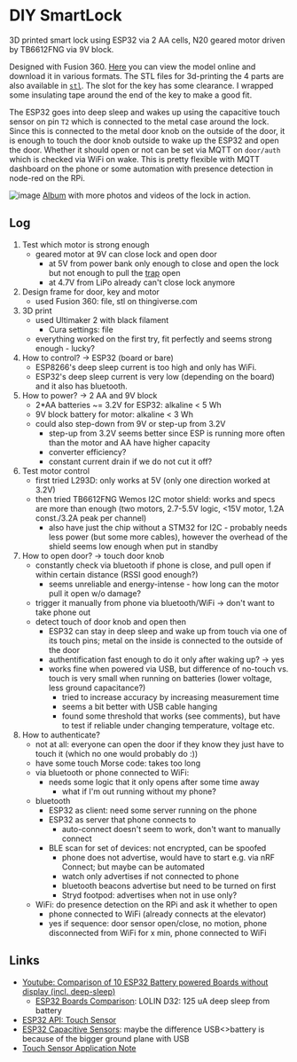 # DIY SmartLock
3D printed smart lock using ESP32 via 2 AA cells, N20 geared motor driven by TB6612FNG via 9V block.

Designed with Fusion 360. [Here](https://a360.co/4lLHHwa) you can view the model online and download it in various formats.
The STL files for 3d-printing the 4 parts are also available in [`stl`](https://github.com/vogler/SmartLock/tree/master/stl).
The slot for the key has some clearance. I wrapped some insulating tape around the end of the key to make a good fit.

The ESP32 goes into deep sleep and wakes up using the capacitive touch sensor on pin `T2` which is connected to the metal case around the lock. Since this is connected to the metal door knob on the outside of the door, it is enough to touch the door knob outside to wake up the ESP32 and open the door.
Whether it should open or not can be set via MQTT on `door/auth` which is checked via WiFi on wake.
This is pretty flexible with MQTT dashboard on the phone or some automation with presence detection in node-red on the RPi.

![image](https://user-images.githubusercontent.com/493741/160496199-4d856411-4438-4757-b90a-679956a14b8a.png)
[Album](https://photos.app.goo.gl/bewiZ1qH8sHnJjmg7) with more photos and videos of the lock in action.

## Log
1. Test which motor is strong enough
    - geared motor at 9V can close lock and open door
      - at 5V from power bank only enough to close and open the lock but not enough to pull the [trap](https://de.wikipedia.org/wiki/Schlossfalle) open
      - at 4.7V from LiPo already can't close lock anymore
2. Design frame for door, key and motor
    - used Fusion 360: file, stl on thingiverse.com
3. 3D print
    - used Ultimaker 2 with black filament
      - Cura settings: file
    - everything worked on the first try, fit perfectly and seems strong enough - lucky?
4. How to control? -> ESP32 (board or bare)
    - ESP8266's deep sleep current is too high and only has WiFi.
    - ESP32's deep sleep current is very low (depending on the board) and it also has bluetooth.
4. How to power? -> 2 AA and 9V block
    - 2*AA batteries ~= 3.2V for ESP32: alkaline < 5 Wh
    - 9V block battery for motor: alkaline < 3 Wh
    - could also step-down from 9V or step-up from 3.2V
      - step-up from 3.2V seems better since ESP is running more often than the motor and AA have higher capacity
      - converter efficiency?
      - constant current drain if we do not cut it off?
5. Test motor control
    - first tried L293D: only works at 5V (only one direction worked at 3.2V)
    - then tried TB6612FNG Wemos I2C motor shield: works and specs are more than enough (two motors, 2.7-5.5V logic, <15V motor, 1.2A const./3.2A peak per channel)
      - also have just the chip without a STM32 for I2C - probably needs less power (but some more cables), however the overhead of the shield seems low enough when put in standby
6. How to open door? -> touch door knob
    - constantly check via bluetooth if phone is close, and pull open if within certain distance (RSSI good enough?)
      - seems unreliable and energy-intense - how long can the motor pull it open w/o damage?
    - trigger it manually from phone via bluetooth/WiFi -> don't want to take phone out
    - detect touch of door knob and open then
      - ESP32 can stay in deep sleep and wake up from touch via one of its touch pins; metal on the inside is connected to the outside of the door
      - authentification fast enough to do it only after waking up? -> yes
      - works fine when powered via USB, but difference of no-touch vs. touch is very small when running on batteries (lower voltage, less ground capacitance?)
        - tried to increase accuracy by increasing measurement time
        - seems a bit better with USB cable hanging
        - found some threshold that works (see comments), but have to test if reliable under changing temperature, voltage etc.
7. How to authenticate?
    - not at all: everyone can open the door if they know they just have to touch it (which no one would probably do :))
    - have some touch Morse code: takes too long
    - via bluetooth or phone connected to WiFi:
      - needs some logic that it only opens after some time away
        - what if I'm out running without my phone?
    - bluetooth
      - ESP32 as client: need some server running on the phone
      - ESP32 as server that phone connects to
        - auto-connect doesn't seem to work, don't want to manually connect
      - BLE scan for set of devices: not encrypted, can be spoofed
        - phone does not advertise, would have to start e.g. via nRF Connect; but maybe can be automated
        - watch only advertises if not connected to phone
        - bluetooth beacons advertise but need to be turned on first
        - Stryd footpod: advertises when not in use only?
    - WiFi: do presence detection on the RPi and ask it whether to open
      - phone connected to WiFi (already connects at the elevator)
      - yes if sequence: door sensor open/close, no motion, phone disconnected from WiFi for x min, phone connected to WiFi


## Links
- [Youtube: Comparison of 10 ESP32 Battery powered Boards without display (incl. deep-sleep)](https://www.youtube.com/watch?v=-769_YIeGmI)
    - [ESP32 Boards Comparison](https://docs.google.com/spreadsheets/d/1Mu-bNwpnkiNUiM7f2dx8-gPnIAFMibsC2hMlWhIHbPQ/edit#gid=0): LOLIN D32: 125 uA deep sleep from battery
- [ESP32 API: Touch Sensor](https://docs.espressif.com/projects/esp-idf/en/latest/esp32/api-reference/peripherals/touch_pad.html)
- [ESP32 Capacitive Sensors](https://nick.zoic.org/art/esp32-capacitive-sensors/): maybe the difference USB<>battery is because of the bigger ground plane with USB
- [Touch Sensor Application Note](https://github.com/espressif/esp-iot-solution/blob/e330b4d3ed947c7a99b448983096797e65be81c9/documents/touch_pad_solution/touch_sensor_design_en.md)
